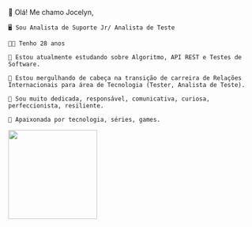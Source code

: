 📌 Olá! Me chamo Jocelyn,

    🖥️ Sou Analista de Suporte Jr/ Analista de Teste

    👩‍💼 Tenho 28 anos

    📌 Estou atualmente estudando sobre Algoritmo, API REST e Testes de Software.

    🌊 Estou mergulhando de cabeça na transição de carreira de Relações Internacionais para área de Tecnologia (Tester, Analista de Teste).

    🦉 Sou muito dedicada, responsável, comunicativa, curiosa, perfeccionista, resiliente.
    
    🎯 Apaixonada por tecnologia, séries, games.

<div>
  <a href="https://github.com/jocelynsouza">
  <img height="180em" src="https://github-readme-stats.vercel.app/api?username=jocelynsouza&theme=algolia&show_icons=true"/>
  <img height="180em" src="https://github-readme-stats.vercel.app/api/top-langs/?username=jocelynsouza&layout=compact&langs_count=7&theme=algolia/>
</div>
                           
                           

